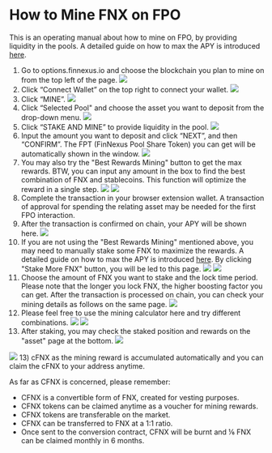 
# How to Mine FNX on FPO
This is an operating manual about how to mine on FPO, by providing liquidity in the pools. A detailed guide on how to max the APY is introduced [here](https://finnexus.io/blog/the-finnexus-guide-to-mining-staking).

1) Go to options.finnexus.io and choose the blockchain you plan to mine on from the top left of the page.
![](https://i.imgur.com/Jr4caHg.png)
2) Click “Connect Wallet” on the top right to connect your wallet.
![](https://i.imgur.com/c2jqgd8.png)
3) Click “MINE”.
![](https://i.imgur.com/1ofkTua.png)
4) Click “Selected Pool" and choose the asset you want to deposit from the drop-down menu.
![](https://i.imgur.com/OehDSTh.png)
5) Click “STAKE AND MINE” to provide liquidity in the pool.
![](https://i.imgur.com/7VxVYgH.png)
6) Input the amount you want to deposit and click “NEXT”, and then “CONFIRM”. The FPT (FinNexus Pool Share Token) you can get will be automatically shown in the window.
![](https://i.imgur.com/FaZqtq5.png)
7) You may also try the "Best Rewards Mining" button to get the max rewards. BTW, you can input any amount in the box to find the best combination of FNX and stablecoins. This function will optimize the reward in a single step.
![](https://i.imgur.com/NvORmAX.png)
![](https://i.imgur.com/cT7FFEQ.png)
7) Complete the transaction in your browser extension wallet. A transaction of approval for spending the relating asset may be needed for the first FPO interaction.
8) After the transaction is confirmed on chain, your APY will be shown here. 
![](https://i.imgur.com/iAPbMmT.png)
9) If you are not using the "Best Rewards Mining" mentioned above, you may need to manually stake some FNX to maximize the rewards. A detailed guide on how to max the APY is introduced [here](https://finnexus.io/blog/the-finnexus-guide-to-mining-staking).
By clicking "Stake More FNX" button, you will be led to this page.
![](https://i.imgur.com/F6C8Mwg.png)
![](https://i.imgur.com/6lAYQ5a.png)
10) Choose the amount of FNX you want to stake and the lock time period. Please note that the longer you lock FNX, the higher boosting factor you can get.
After the transaction is processed on chain, you can check your mining details as follows on the same page.
![](https://i.imgur.com/e25nbpr.png)
11) Please feel free to use the mining calculator here and try different combinations. 
![](https://i.imgur.com/Iqvy5M6.png)
![](https://i.imgur.com/UYylyXn.png)
12) After staking, you may check the staked position and rewards on the "asset" page at the bottom.
![](https://i.imgur.com/WlBxFIX.png)

![](https://i.imgur.com/XHePQAt.png)
13) cFNX as the mining reward is accumulated automatically and you can claim the cFNX to your address anytime.

As far as CFNX is concerned, please remember:
+ CFNX is a convertible form of FNX, created for vesting purposes.
+ CFNX tokens can be claimed anytime as a voucher for mining rewards.
+ CFNX tokens are transferable on the market.
+ CFNX can be transferred to FNX at a 1:1 ratio.
+ Once sent to the conversion contract, CFNX will be burnt and ⅙ FNX can be claimed monthly in 6 months.



